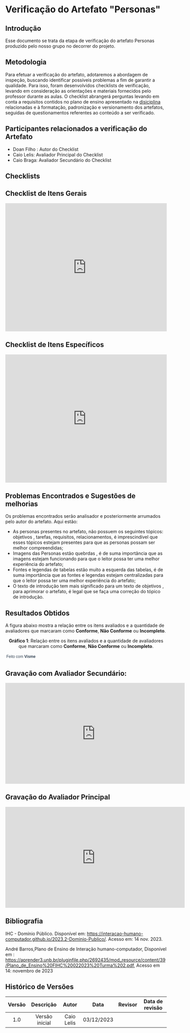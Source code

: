 # Verificação do Artefato "Personas"

##  Introdução

Esse documento se trata da etapa de verificação do artefato Personas produzido pelo nosso grupo no decorrer do projeto.


## Metodologia

Para efetuar a verificação do artefato, adotaremos a abordagem de inspeção, buscando identificar possíveis problemas a fim de garantir a qualidade. Para isso, foram desenvolvidos checklists de verificação, levando em consideração as orientações e materiais fornecidos pelo professor durante as aulas. O checklist abrangerá perguntas levando em conta a requisitos contidos no plano de ensino apresentado na [disiciplina](https://aprender3.unb.br/pluginfile.php/2692435/mod_resource/content/39/Plano_de_Ensino%20FIHC%20022023%20Turma%202.pdf) relacionadas e à formatação, padronização e versionamento dos artefatos, seguidas de questionamentos referentes ao conteúdo a ser verificado.


## Participantes relacionados a verificação do Artefato

- Doan Filho : Autor do Checklist
- Caio Lelis: Avaliador Principal do Checklist
- Caio Braga: Avaliador Secundário do Checklist


## Checklists


## Checklist de Itens Gerais



<iframe src="https://docs.google.com/spreadsheets/d/e/2PACX-1vTjurOltQ8buLmH9JwC1dvm3DaijTZcAxl4NPrMj5TWQ7QSZPtleytC5Bz52ZHk8UchQ1J7pKPVKUmq/pubhtml?gid=412416531&amp;single=true&amp;widget=true&amp;headers=false"width="100%" height="400" frameborder="0" scrolling="no"></iframe>


## Checklist de Itens Específicos

<iframe src="https://docs.google.com/spreadsheets/d/e/2PACX-1vTjurOltQ8buLmH9JwC1dvm3DaijTZcAxl4NPrMj5TWQ7QSZPtleytC5Bz52ZHk8UchQ1J7pKPVKUmq/pubhtml?gid=488949626&amp;single=true&amp;widget=true&amp;headers=false"width="100%" height="400" frameborder="0" scrolling="no"></iframe>

## Problemas Encontrados e Sugestões de melhorias 

Os problemas encontrados serão analisador e posteriormente arrumados pelo autor do artefato. Aqui estão:

- As personas presentes no artefato, não possuem os seguintes tópicos: objetivos , tarefas, requisitos, relacionamentos, é imprescindível que esses tópicos estejam presentes para que as personas possam ser melhor compreendidas;
-  Imagens das Personas estão quebrdas , é de suma importância que as imagens estejam funcionando para que o leitor possa ter uma melhor experiência do artefato;
-  Fontes e legendas de tabelas estão muito a esquerda das tabelas, é de suma importância que as fontes e legendas estejam centralizadas para que o leitor possa ter uma melhor experiência do artefato;
-  O texto de introdução tem mais significado para um texto de objetivos , para aprimorar o artefato, é legal que se faça uma correção do tópico de introdução.

## **Resultados Obtidos**


A figura abaixo mostra a relação entre os itens avaliados e a quantidade de avaliadores que marcaram como **Conforme**, **Não Conforme** ou **Incompleto**.

<center>

**Gráfico 1**: Relação entre os itens avaliados e a quantidade de avaliadores que marcaram como **Conforme**, **Não Conforme** ou **Incompleto**.
</center>

<script src="//my.visme.co/visme-embed.js"></script><div class="visme_d" data-title="Copy of Copy of Market Share Pie Chart Square" data-url="1jkgj86w-copy-of-copy-of-market-share-pie-chart-square" data-w="1200" data-full-h="false" data-h="1500" data-domain="my"></div><p style="width:142px !important;border-radius:3px !important;padding:3px !important;font-size:12px !important;font-family:Arial, sans-serif !important;color:#314152 !important;white-space:nowrap !important">Feito com <a href="https://www.visme.co/?vc=Made-With-Visme&amp;utm_medium=Embed" target="_blank" rel="noreferrer" style="font-weight:600 !important;text-decoration:none !important;font-size:12px !important;font-family:Arial, sans-serif !important;color:#314152 !important;white-space:nowrap !important">Visme</a></p>

## Gravação com Avaliador Secundário:

<iframe width="560" height="315" src="https://www.youtube.com/embed/WecWAfxXsXo?si=us8E_L1ykUCki5FF" title="YouTube video player" frameborder="0" allow="accelerometer; autoplay; clipboard-write; encrypted-media; gyroscope; picture-in-picture; web-share" allowfullscreen></iframe>

## Gravação do Avaliador Principal

<iframe width="560" height="315" src="https://www.youtube.com/embed/ezA0G-bwQPM?si=KkRlFUHyVf6nXNU9" title="YouTube video player" frameborder="0" allow="accelerometer; autoplay; clipboard-write; encrypted-media; gyroscope; picture-in-picture; web-share" allowfullscreen></iframe>


## Bibliografia

IHC - Domínio Público. Disponível em: <https://interacao-humano-computador.github.io/2023.2-Dominio-Publico/>. Acesso em: 14 nov. 2023.

André Barros,Plano de Ensino de Interação humano-computador, Disponível em : <https://aprender3.unb.br/pluginfile.php/2692435/mod_resource/content/39/Plano_de_Ensino%20FIHC%20022023%20Turma%202.pdf>, Acesso em 14: novembro de 2023 



## **Histórico de Versões**

| Versão |          Descrição              |     Autor      |      Data      |   Revisor     |    Data de revisão    |  
|:------:|:-------------------------------:|:--------------:|:--------------:|:-------------:|:---------------------:|
|  1.0   | Versão inicial |  Caio Lelis   |   03/12/2023   |    |           |